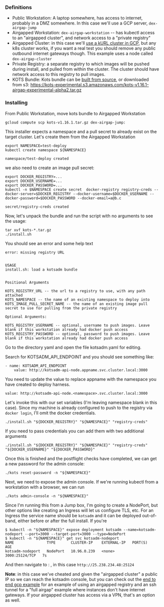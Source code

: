 ### Definitions

- Public Workstation: A laptop somewhere, has access to internet, probably in a DMZ somewhere. In this case we'll use a GCP server, `dex-airgap-jump`
- Airgapped Workstation: `dex-airgap-workstation` -- has kubectl access to an "airgapped cluster", and network access to a "private registry"
- Airgapped Cluster: in this case we'll [use a kURL cluster in GCP](#appendix-creating-an-airgapped-kubernetes-cluster-in-gcp), but any k8s cluster works, if you want a real test you should remove any public outbound internet gateways though. This example uses a node called `dex-airgap-cluster`
- Private Registry: a separate registry to which images will be pushed during install, and pulled from within the cluster. The cluster should have network access to this registry to pull images.
- KOTS Bundle: Kots bundle can be [built from source](#appendix-building-the-bundle), or downloaded from s3: https://kots-experimental.s3.amazonaws.com/kots-v1.16.1-airgap-experimental-alpha2.tar.gz

### Installing


From Public Workstation, move kots bundle to Airgapped Workstation

```
gcloud compute scp kots-v1.16.1.tar.gz dex-airgap-jump:
```

This installer expects a namespace and a pull secret to already exist on the target cluster. Let's create them from the Airgapped Workstation

```
export NAMESPACE=test-deploy
kubectl create namespace ${NAMESPACE}
```

```
namespace/test-deploy created
```

we also need to create an image pull secret:

```
export DOCKER_REGISTRY=...
export DOCKER_USERNAME=...
export DOCKER_PASSWORD=...
kubectl -n $NAMESPACE create secret  docker-registry registry-creds --docker-server=$DOCKER_REGISTRY --docker-username=$DOCKER_USERNAME --docker-password=$DOCKER_PASSWORD --docker-email=a@b.c
```

```
secret/registry-creds created
```

Now, let's unpack the bundle and run the script with no arguments to see the usage:

```
tar xvf kots-*.tar.gz
./install.sh
```
You should see an error and some help text

```
error: missing registry URL


USAGE
install.sh: load a kotsadm bundle


Positional Arguments

KOTS_REGISTRY_URL -- the url to a registry to use, with any path attached
KOTS_NAMESPACE -- the name of an existing namespace to deploy into
KOTS_IMAGE_PULL_SECRET_NAME -- the name of an existing image pull secret to use for pulling from the private registry

Optional Arguments:

KOTS_REGISTRY_USERNAME -- optional, username to push images. Leave blank if this workstation already had docker push access
KOTS_REGISTRY_PASSWORD -- optional, password to push images. Leave blank if this workstation already had docker push access

```

Go to the directory yaml and open the file kotsadm.yaml for editing.

Search for KOTSADM_API_ENDPOINT and you should see something like: 
```
- name: KOTSADM_API_ENDPOINT
    value: http://kotsadm-api-node.appname.svc.cluster.local:3000
```
You need to update the value to replace appname with the namespace you have created to deploy harness.
```
value: http://kotsadm-api-node.<namespace>.svc.cluster.local:3000
```

Let's invoke this with our set variables (I'm leaving namespace blank in this case). Since my machine is already configured to push to the registry via `docker login`,
I'll omit the docker credentials.

```shell script
./install.sh "${DOCKER_REGISTRY}" "${NAMESPACE}" "registry-creds" 
```

If you need to pass credentials you can add them with two additional arguments

```shell script
./install.sh "${DOCKER_REGISTRY}" "${NAMESPACE}" "registry-creds" "${DOCKER_USERNAME}" "${DOCKER_PASSWORD}"
```


Once this is finished and the postflight checks have completed, we can get a new password for the admin console:

```shell script
./kots reset-password -n "${NAMESPACE}"
```

Next, we need to expose the admin console. If we're running kubectl from a workstation with a browser, we can run 

```shell script
./kots admin-console -n "${NAMESPACE}"
```

Since I'm running this from a Jump box, I'm going to create a NodePort, but other options like creating an Ingress will let us configure TLS, etc. For an Ingress the service name should be `kotsadm` and it can be deployed out-of-band, either before or after the full install. If you're

```text
$ kubectl -n "${NAMESPACE}" expose deployment kotsadm --name=kotsadm-nodeport --port=3000 --target-port=3000 --type=NodePort
$ kubectl -n "${NAMESPACE}" get svc kotsadm-nodeport
NAME               TYPE       CLUSTER-IP    EXTERNAL-IP   PORT(S)          AGE
kotsadm-nodeport   NodePort   10.96.0.239   <none>        3000:25124/TCP   7s
```

And then navigate to <instance ip> : <port>, in this case `http://25.238.234.48:25124`

**Note**: in this case we've cheated and given the "airgapped cluster" a public IP so we can reach the kotsadm console, but you can check out the [end to end gcp example](./end_to_end_gcp_example.md) for an example of using an airgapped registry and an ssh tunnel for a "full airgap" example where instances don't have internet gateways. If your airgapped cluster has access via a VPN, that's an option as well.
  


